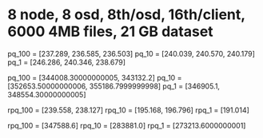 # 8 node, 8 osd, 8th/osd, 16th/client, 6000  4MB files, 21 GB dataset

pq_100 = [237.289, 236.585, 236.503]
pq_10 = [240.039, 240.570, 240.179]
pq_1 = [246.286, 240.346, 238.679]

pq_100 = [344008.30000000005, 343132.2]
pq_10 = [352653.50000000006, 355186.7999999998]
pq_1  = [346905.1, 348554.30000000005]

rpq_100 = [239.558, 238.127]
rpq_10 = [195.168, 196.796]
rpq_1 = [191.014]

rpq_100 = [347588.6]
rpq_10 = [283881.0]
rpq_1 = [273213.6000000001]
